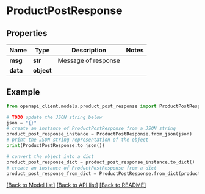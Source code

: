 # ProductPostResponse


## Properties

Name | Type | Description | Notes
------------ | ------------- | ------------- | -------------
**msg** | **str** | Message of response | 
**data** | **object** |  | 

## Example

```python
from openapi_client.models.product_post_response import ProductPostResponse

# TODO update the JSON string below
json = "{}"
# create an instance of ProductPostResponse from a JSON string
product_post_response_instance = ProductPostResponse.from_json(json)
# print the JSON string representation of the object
print(ProductPostResponse.to_json())

# convert the object into a dict
product_post_response_dict = product_post_response_instance.to_dict()
# create an instance of ProductPostResponse from a dict
product_post_response_from_dict = ProductPostResponse.from_dict(product_post_response_dict)
```
[[Back to Model list]](../README.md#documentation-for-models) [[Back to API list]](../README.md#documentation-for-api-endpoints) [[Back to README]](../README.md)


